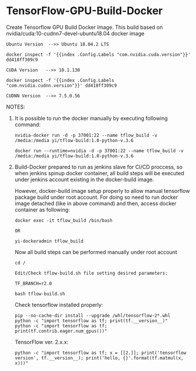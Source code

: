 # TensorFlow-GPU-Build-Docker
Create Tensorflow GPU Build Docker Image. This build based on nvidia/cuda:10-cudnn7-devel-ubuntu18.04 docker image
```
Ubuntu Version  -->> Ubuntu 18.04.2 LTS

docker inspect -f '{{index .Config.Labels "com.nvidia.cuda.version"}}' dd418ff309c9

CUDA Version   -->> 10.1.130

docker inspect -f '{{index .Config.Labels "com.nvidia.cudnn.version"}}' dd418ff309c9

CUDNN Version  -->> 7.5.0.56
```
NOTES:

1. It is possible to run the docker manually by executing following command:
   ```
   nvidia-docker run -d -p 37001:22 --name tflow_build -v /media:/media yi/tflow-build:1.0-python-v.3.6
   
   docker run --runtime=nvidia -d -p 37001:22 --name tflow_build -v /media:/media yi/tflow-build:1.0-python-v.3.6
   ```

3. Build-Docker prepared to run as jenkins slave for CI/CD proccess, so when jenkins spinup docker container,
   all build steps will be executed under jenkins account existing in the docker-build image.

   However, docker-build image setup properly to allow manual tensorflow package build under root account.
   For doing so need to run docker image detached (like in above command) and then, access docker container as following:
   ```
   docker exec -it tflow_build /bin/bash
   
   OR
   
   yi-dockeradmin tflow_build
   ```

   Now all build steps can be performed manually under root account
   
   ```
   cd /
   
   Edit/Check tflow-build.sh file setting desired parameters:
   
   TF_BRANCH=r2.0
   
   bash tflow-build.sh
   ```
   
   Check tensorflow installed properly:
   
   ```
   pip --no-cache-dir install --upgrade /whl/tensorflow-2*.whl
   python -c "import tensorflow as tf; print(tf.__version__)"
   python -c "import tensorflow as tf; print(tf.contrib.eager.num_gpus())"
   ```
   
   TensorFlow ver. 2.x.x:
   
   ```
   python -c "import tensorflow as tf; x = [[2.]]; print('tensorflow version', tf.__version__); print('hello, {}'.format(tf.matmul(x, x)))"
   ```
   
